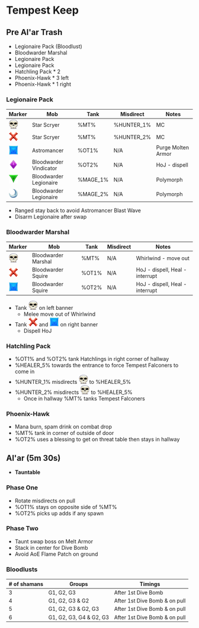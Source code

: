 # Tempest Keep

## Pre Al'ar Trash
* Legionaire Pack (Bloodlust)
* Bloodwarder Marshal
* Legionaire Pack
* Legionaire Pack
* Hatchling Pack * 2
* Phoenix-Hawk * 3 left
* Phoenix-Hawk * 1 right

### Legionaire Pack
Marker | Mob | Tank | Misdirect | Notes
-------|-----|------|-----------|------
<img src="images/skull.png" width="25" height="25"> | Star Scryer | %MT% | %HUNTER_1% | MC
<img src="images/cross.png" width="25" height="25"> | Star Scryer | %MT% | %HUNTER_2% | MC
<img src="images/square.png" width="25" height="25"> | Astromancer | %OT1%  | N/A | Purge Molten Armor
<img src="images/diamond.png" width="25" height="25"> | Bloodwarder Vindicator | %OT2%  | N/A | HoJ - dispell
<img src="images/triangle.png" width="25" height="25"> | Bloodwarder Legionaire | %MAGE_1% | N/A | Polymorph
<img src="images/moon.png" width="25" height="25"> | Bloodwarder Legionaire | %MAGE_2% | N/A | Polymorph
* Ranged stay back to avoid Astromancer Blast Wave
* Disarm Legionaire after swap

### Bloodwarder Marshal
Marker | Mob | Tank | Misdirect | Notes
-------|-----|------|-----------|------
<img src="images/skull.png" width="25" height="25"> | Bloodwarder Marshal | %MT% | N/A | Whirlwind - move out
<img src="images/cross.png" width="25" height="25"> | Bloodwarder Squire | %OT1% | N/A | HoJ - dispell, Heal - interrupt
<img src="images/square.png" width="25" height="25"> | Bloodwarder Squire | %OT2%  | N/A | HoJ - dispell, Heal - interrupt
* Tank <img src="images/skull.png" width="25" height="25"> on left banner
    * Melee move out of Whirlwind
* Tank <img src="images/cross.png" width="25" height="25"> and <img src="images/square.png" width="25" height="25"> on right banner
    * Dispell HoJ

### Hatchling Pack
* %OT1% and %OT2% tank Hatchlings in right corner of hallway
* %HEALER_5% towards the entrance to force Tempest Falconers to come in
* %HUNTER_1% misdirects <img src="images/skull.png" width="25" height="25"> to %HEALER_5%
* %HUNTER_2% misdirects <img src="images/skull.png" width="25" height="25"> to %HEALER_5%
    * Once in hallway %MT% tanks Tempest Falconers

### Phoenix-Hawk
* Mana burn, spam drink on combat drop
* %MT% tank in corner of outside of door
* %OT2% uses a blessing to get on threat table then stays in hallway

## Al'ar (5m 30s)
* **Tauntable**

### Phase One
* Rotate misdirects on pull
* %OT1% stays on opposite side of %MT%
* %OT2% picks up adds if any spawn

### Phase Two
* Taunt swap boss on Melt Armor
* Stack in center for Dive Bomb
* Avoid AoE Flame Patch on ground

### Bloodlusts
\# of shamans | Groups | Timings
-------------|--------|---------
3 | G1, G2, G3 | After 1st Dive Bomb
4 | G1, G2, G3 & G2 | After 1st Dive Bomb & on pull
5 | G1, G2, G3 & G2, G3 | After 1st Dive Bomb & on pull
6 | G1, G2, G3, G4 & G2, G3 | After 1st Dive Bomb & on pull
